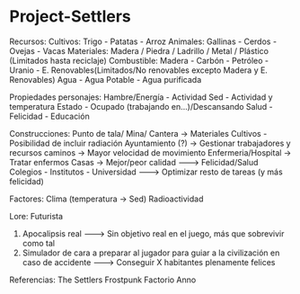 # Project-Settlers

Recursos:
Cultivos: Trigo - Patatas - Arroz
Animales: Gallinas - Cerdos - Ovejas - Vacas 
Materiales: Madera / ‌Piedra / Ladrillo / Metal / Plástico (Limitados hasta reciclaje)
Combustible: Madera - Carbón - Petróleo - Uranio - E. Renovables(Limitados/No renovables excepto Madera y E. Renovables)
Agua - Agua Potable - Agua purificada

Propiedades personajes:
Hambre/Energía - Actividad 
Sed - Actividad y temperatura
Estado - Ocupado (trabajando en…)/Descansando
Salud -
Felicidad -
Educación

Construcciones:
Punto de tala/ Mina/ Cantera -> Materiales
Cultivos - Posibilidad de incluir radiación
Ayuntamiento (?) -> Gestionar trabajadores y recursos
caminos -> Mayor velocidad de movimiento 
Enfermeria/Hospital -> Tratar enfermos
Casas -> Mejor/peor calidad ---> Felicidad/Salud
Colegios - Institutos - Universidad ---> Optimizar resto de tareas (y más felicidad)

Factores:
Clima (temperatura -> Sed)
Radioactividad

Lore: Futurista

1) Apocalipsis real ---> Sin objetivo real en el juego, más que sobrevivir como tal
2) Simulador de cara a preparar al jugador para guiar a la civilización en caso de accidente ---> Conseguir X habitantes plenamente felices

Referencias:
‌The Settlers
‌Frostpunk
‌Factorio
‌Anno
